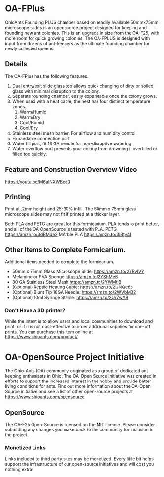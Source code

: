 # OA-FPlus
OhioAnts Founding PLUS chamber based on readily available 50mmx75mm microscope slides is an opensource project designed for keeping and founding new ant colonies. This is an upgrade in size from the OA-F25, with more room for quick growing colonies. The OA-FPLUS is designed with input from dozens of ant-keepers as the ultimate founding chamber for newly collected queens. 

## Details
The OA-FPlus has the following features.

1. Dual entry/exit slide glass top allows quick changing of dirty or soiled glass with minimal disruption to the colony.
2. Separate founding chamber, easily expandable once the colony grows. 
3. When used with a heat cable, the nest has four distinct temperature zones.
    1. Warm/Humid
    2. Warm/Dry
    3. Cool/Humid
    4. Cool/Dry
4. Stainless steel mesh barrier. For airflow and humidity control.
5. Expandable connection port
6. Water fill port, fit 18 GA needle for non-disruptive watering 
7. Water overflow port prevents your colony from drowning if overfilled or filled too quickly.


## Feature and Construction Overview Video
https://youtu.be/M6aINXWBcd0


## Printing
Print at .2mm height and 25-30% infill. The 50mm x 75mm glass microscope slides may not fit if printed at a thicker layer.

Both PLA and PETG are great for this formicarium. PLA tends to print better, and all of the OA OpenSource is tested with PLA.
PETG https://amzn.to/3dBMde2
MArble PLA https://amzn.to/3iBty4I

## Other Items to Complete Formicarium.
Additional items needed to complete the formicarium.

- 50mm x 75mm Glass Microscope Slide: https://amzn.to/2YRvIVY
- Melamine or PVA Sponge https://amzn.to/2YShMe6
- 80 GA Stainless Steel Mesh https://amzn.to/2YWMtiB
- (Optional) Reptile Heating Cable: https://amzn.to/2UNQe6p
- (Optional) Blunt Tip 18GA Needle: https://amzn.to/2WVbMB2
- (Optional) 10ml Syringe Sterile: https://amzn.to/2Ur7wY9


### Don't Have a 3D printer?
While the intent is to allow users and local communities to download and print, or if it is not cost-effective to order additional supplies for one-off prints. You can purchase this item online at https://www.ohioants.com/product/

# OA-OpenSource Project Initiative
The Ohio-Ants (OA) community originated as a group of dedicated ant keeping enthusiasts in Ohio. The OA-Open Source initiative was created in efforts to support the increased interest in the hobby and provide better living conditions for ants. Find out more information about the OA-Open Source initiative and see a list of other open-source projects at https://www.ohioants.com/opensource

## OpenSource
The OA-F25 Open-Source is licensed on the MIT license. Please consider submitting any changes you make back to the community for inclusion in the project.

### Monetized Links
Links included to third party sites may be monetized. Every little bit helps support the infrastructure of our open-source initiatives and will cost you nothing extra!

